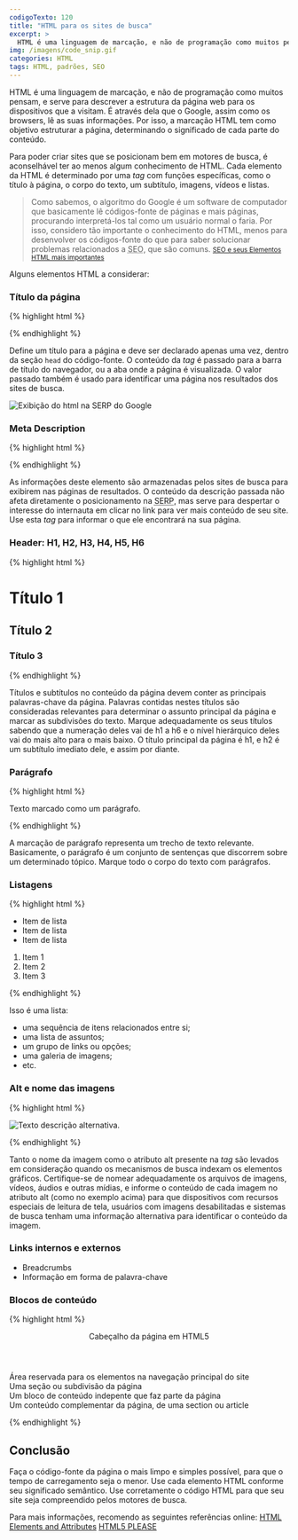 ```yaml
---
codigoTexto: 120
title: "HTML para os sites de busca"
excerpt: >
  HTML é uma linguagem de marcação, e não de programação como muitos pensam, e serve para descrever a estrutura da página web para os dispositivos que a visitam. É através dela que o Google, assim como os browsers, lê as suas informações.
img: /imagens/code_snip.gif
categories: HTML
tags: HTML, padrões, SEO
---
```


HTML é uma linguagem de marcação, e não de programação como muitos pensam, e serve para descrever a estrutura da página web para os dispositivos que a visitam. É através dela que o Google, assim como os browsers, lê as suas informações. Por isso, a marcação HTML tem como objetivo estruturar a página, determinando o significado de cada  parte do conteúdo.

Para poder criar sites que se posicionam bem em motores de busca, é aconselhável ter ao menos algum conhecimento de HTML. Cada elemento da HTML é determinado por uma <em lang="en" title="Etiqueta">tag</em> com funções específicas, como o título à página, o corpo do texto, um subtítulo, imagens, vídeos e listas.

<blockquote>
Como sabemos, o algoritmo do Google é um software de computador que basicamente lê códigos-fonte de páginas e mais páginas, procurando interpretá-los tal como um usuário normal o faria. Por isso, considero tão importante o conhecimento do HTML, menos para desenvolver os códigos-fonte do que para saber solucionar problemas relacionados a <abbr title="Search Engine Optimization (Otimização para Sites de Busca)" lang="en">SEO</abbr>, que são comuns.
<small><a href="http://www.conversion.com.br/blog/seo-e-seus-elementos-html-mais-importantes/" target="_blank">SEO e seus Elementos HTML mais importantes</a></small>
</blockquote>

Alguns elementos HTML a considerar:

### Título da página

{% highlight html %}

<title>Título da página</title>

{% endhighlight %}

Define um título para a página e deve ser declarado apenas uma vez, dentro da seção <code>head</code> do código-fonte. O conteúdo da <em lang="en" title="Etiqueta">tag</em> é passado para a barra de título do navegador, ou a aba onde a página é visualizada. O valor passado também é usado para identificar uma página nos resultados dos sites de busca.

![Exibição do html na SERP do Google](http://www.leverinteractive.com/wp-content/uploads/2015/04/xTitle-Tag-SERP.png.pagespeed.ic.FlZhGsJw8Q.png)

### Meta Description

{% highlight html %}

<meta
   name="description"
   content="Esta página trata de como melhorar
      o código HTML para ser lido corretamente
      por mecanismos de busca.">

{% endhighlight %}

As informações deste elemento são armazenadas pelos sites de busca para exibirem nas páginas de resultados. O conteúdo da descrição passada não afeta diretamente o posicionamento na <abbr title="Search Engine Results Page" lang="en">SERP</abbr>, mas serve para despertar o interesse do internauta em clicar no link para ver mais conteúdo de seu site. Use esta <em lang="en" title="Etiqueta">tag</em> para informar o que ele encontrará na sua página.

### Header: H1, H2, H3, H4, H5, H6


{% highlight html %}

<h1>Título 1</h1>
<h2>Título 2</h2>
<h3>Título 3</h3>

{% endhighlight %}


Títulos e subtítulos no conteúdo da página devem conter as principais palavras-chave da página. Palavras contidas nestes títulos são consideradas relevantes para determinar o assunto principal da página e marcar as subdivisões do texto. Marque adequadamente os seus títulos sabendo que a numeração deles vai de h1 a h6 e o nível hierárquico deles vai do mais alto para o mais baixo. O título principal da página é h1, e h2 é um subtítulo imediato dele, e assim por diante.

### Parágrafo

{% highlight html %}

<p>Texto marcado como um parágrafo.</p>

{% endhighlight %}

A marcação de parágrafo representa um trecho de texto relevante. Basicamente, o parágrafo é um conjunto de sentenças que discorrem sobre um determinado tópico. Marque todo o corpo do texto com parágrafos.

### Listagens

{% highlight html %}

<!-- Lista não numerada -->
<ul>
   <li>Item de lista</li>
   <li>Item de lista</li>
   <li>Item de lista</li>
</ul>

<!-- Lista numerada -->
<ol>
   <li>Item 1</li>
   <li>Item 2</li>
   <li>Item 3</li>
</ol>

{% endhighlight %}

Isso é uma lista:

- uma sequência de itens relacionados entre si;
- uma lista de assuntos;
- um grupo de links ou opções;
- uma galeria de imagens;
- etc.


### Alt e nome das imagens

{% highlight html %}

<img
   src="nomeDaMinhaImagem"
   alt="Texto descrição alternativa.">

{% endhighlight %}

Tanto o nome da imagem como o atributo alt presente na <em lang="en" title="Etiqueta">tag</em> são levados em consideração quando os mecanismos de busca indexam os elementos gráficos. Certifique-se de nomear adequadamente os arquivos de imagens, vídeos, áudios e outras mídias, e informe o conteúdo de cada imagem no atributo alt (como no exemplo acima) para que dispositivos com recursos especiais de leitura de tela, usuários com imagens desabilitadas e sistemas de busca tenham uma informação alternativa para identificar o conteúdo da imagem.

### Links internos e externos
- Breadcrumbs
- Informação em forma de palavra-chave

### Blocos de conteúdo

{% highlight html %}

<header>Cabeçalho da página em HTML5</header>
<nav>Área reservada para os elementos na navegação principal do site</nav>

<section>
  Uma seção ou subdivisão da página
  <article>Um bloco de conteúdo indepente que faz parte da página</article>
</section>

<footer>Um conteúdo complementar da página, de uma section ou article</footer>

{% endhighlight %}

## Conclusão

Faça o código-fonte da página o mais limpo e simples possível, para que o tempo de carregamento seja o menor. Use cada elemento HTML conforme seu significado semântico. Use corretamente o código HTML para que seu site seja compreendido pelos motores de busca.

Para mais informações, recomendo as seguintes referências online:
<a href="http://simon.html5.org/html-elements" target="_blank" hreflang="en">HTML Elements and Attributes</a>
<a href="http://html5please.com/" target="_blank" hreflang="en">HTML5 PLEASE</a>
